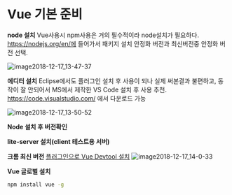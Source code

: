 # Vue 기본 준비

**node 설치**
Vue사용시 npm사용은 거의 필수적이라 node설치가 필요하다.
https://nodejs.org/en/에 들어가서 패키지 설치
안정화 버전과 최신버전중 안정화 버전 선택.

![image2018-12-17_13-47-37](https://user-images.githubusercontent.com/48464744/57665475-fe673900-7636-11e9-838e-83faf0f1bf07.png)

**에디터 설치**
Eclipse에서도 플러그인 설치 후 사용이 되나 실제 써본결과 불편하고, 동작이 잘 안되어서
MS에서 제작한 VS Code 설치 후 사용 추천.
https://code.visualstudio.com/ 에서 다운로드 가능

![image2018-12-17_13-50-52](https://user-images.githubusercontent.com/48464744/57665492-0cb55500-7637-11e9-9d55-80e614fc0937.png)

**Node 설치 후 버전확인**

**lite-server 설치(client 테스트용 서버)**

**크롬 최신 버전**
[플러그인으로 Vue Devtool 설치](https://chrome.google.com/webstore/detail/vuejs-devtools/nhdogjmejiglipccpnnnanhbledajbpd?utm_source=chrome-ntp-icon)
![image2018-12-17_14-0-33](https://user-images.githubusercontent.com/48464744/57665507-1343cc80-7637-11e9-9243-e8cdf2b4aa35.png)

**Vue 글로벌 설치**
~~~bash
npm install vue -g
~~~
